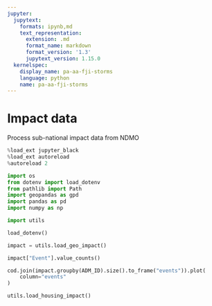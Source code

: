 ```yaml
---
jupyter:
  jupytext:
    formats: ipynb,md
    text_representation:
      extension: .md
      format_name: markdown
      format_version: '1.3'
      jupytext_version: 1.15.0
  kernelspec:
    display_name: pa-aa-fji-storms
    language: python
    name: pa-aa-fji-storms
---
```


# Impact data

Process sub-national impact data from NDMO

```python
%load_ext jupyter_black
%load_ext autoreload
%autoreload 2
```

```python
import os
from dotenv import load_dotenv
from pathlib import Path
import geopandas as gpd
import pandas as pd
import numpy as np

import utils
```

```python
load_dotenv()
```

```python
impact = utils.load_geo_impact()
```

```python
impact["Event"].value_counts()
```

```python
cod.join(impact.groupby(ADM_ID).size().to_frame("events")).plot(
    column="events"
)
```

```python
utils.load_housing_impact()
```
